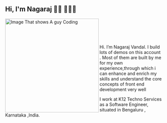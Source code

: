 ## Hi, I'm Nagaraj 👋🏼 👨🏽‍💻


<img src="https://user-images.githubusercontent.com/17054171/88716063-19d73a80-d13c-11ea-966a-2af685adc891.png" align="left" alt="Image That shows A guy Coding" width="300px" height="300px">
<br />
<br />
<br />
<br />



Hi. I’m Nagaraj Vandal. I build lots of demos on this account . Most of them are built by me for my own experience,through which i can enhance and enrich my skills
and understand the core concepts of front end development very well

I work at K12 Techno Services as a Software Engineer, situated in Bengaluru , Karnataka ,India.

